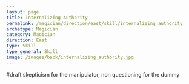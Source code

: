 ```yaml
---
layout: page
title: Internalizing Authority
permalink: /magician/direction/east/skill/internalizing_authority
archetype: Magician
category: Magician
direction: East
type: Skill
type_general: Skill
image: /images/back/internalizing_authority.jpg
---
```

#draft skepticism for the manipulator, non questioning for the dummy 
